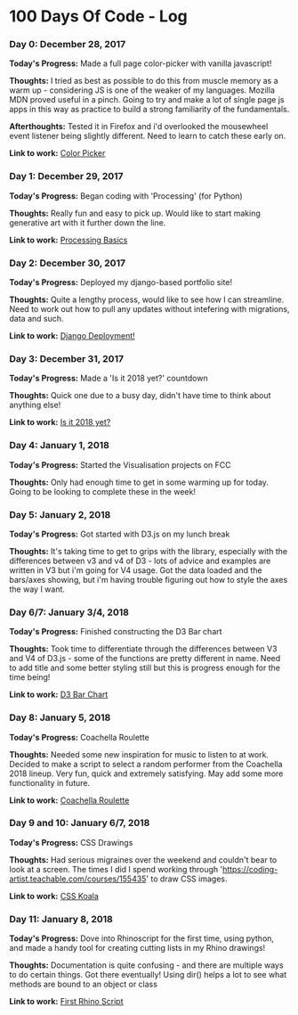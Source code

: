 # 100 Days Of Code - Log

### Day 0: December 28, 2017

**Today's Progress:** Made a full page color-picker with vanilla javascript!

**Thoughts:** I tried as best as possible to do this from muscle memory as a warm up - considering JS is one of the weaker of my languages. Mozilla MDN proved useful in a pinch. Going to try and make a lot of single page js apps in this way as practice to build a strong familiarity of the fundamentals.

**Afterthoughts:** Tested it in Firefox and i'd overlooked the mousewheel event listener being slightly different. Need to learn to catch these early on.

**Link to work:** [Color Picker](http://justin-focus.co.uk/100-days-of-code/days/0/index.html)

### Day 1: December 29, 2017

**Today's Progress:** Began coding with 'Processing' (for Python)

**Thoughts:** Really fun and easy to pick up. Would like to start making generative art with it further down the line.

**Link to work:** [Processing Basics](http://justin-focus.co.uk/100-days-of-code/days/1/index.html)

### Day 2: December 30, 2017

**Today's Progress:** Deployed my django-based portfolio site!

**Thoughts:** Quite a lengthy process, would like to see how I can streamline. Need to work out how to pull any updates without intefering with migrations, data and such.

**Link to work:** [Django Deployment!](http://justin-focus.co.uk/100-days-of-code/days/2/index.html)

### Day 3: December 31, 2017

**Today's Progress:** Made a 'Is it 2018 yet?' countdown

**Thoughts:** Quick one due to a busy day, didn't have time to think about anything else!

**Link to work:** [Is it 2018 yet?](http://justin-focus.co.uk/100-days-of-code/days/3/index.html)

### Day 4: January 1, 2018

**Today's Progress:** Started the Visualisation projects on FCC

**Thoughts:** Only had enough time to get in some warming up for today. Going to be looking to complete these in the week!

### Day 5: January 2, 2018

**Today's Progress:** Got started with D3.js on my lunch break

**Thoughts:** It's taking time to get to grips with the library, especially with the differences between v3 and v4 of D3 - lots of advice and examples are written in V3 but i'm going for V4 usage. Got the data loaded and the bars/axes showing, but i'm having trouble figuring out how to style the axes the way I want.

### Day 6/7: January 3/4, 2018

**Today's Progress:** Finished constructing the D3 Bar chart

**Thoughts:** Took time to differentiate through the differences between V3 and V4 of D3.js - some of the functions are pretty different in name. Need to add title and some better styling still but this is progress enough for the time being!

**Link to work:** [D3 Bar Chart](http://justin-focus.co.uk/100-days-of-code/days/4/index.html)

### Day 8: January 5, 2018

**Today's Progress:** Coachella Roulette

**Thoughts:** Needed some new inspiration for music to listen to at work. Decided to make a script to select a random performer from the Coachella 2018 lineup. Very fun, quick and extremely satisfying. May add some more functionality in future.

**Link to work:** [Coachella Roulette](http://justin-focus.co.uk/100-days-of-code/days/7/index.html)

### Day 9 and 10: January 6/7, 2018

**Today's Progress:** CSS Drawings

**Thoughts:** Had serious migraines over the weekend and couldn't bear to look at a screen. The times I did I spend working through 'https://coding-artist.teachable.com/courses/155435' to draw CSS images. 

**Link to work:** [CSS Koala](http://justin-focus.co.uk/100-days-of-code/days/9/index.html)

### Day 11: January 8, 2018

**Today's Progress:** Dove into Rhinoscript for the first time, using python, and made a handy tool for creating cutting lists in my Rhino drawings!

**Thoughts:** Documentation is quite confusing - and there are multiple ways to do certain things. Got there eventually! Using dir() helps a lot to see what methods are bound to an object or class

**Link to work:** [First Rhino Script](https://gist.github.com/justinline/9727a567a1491ad164d185a4274efdae)
